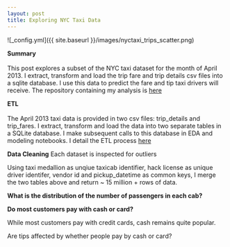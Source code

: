 ```yaml
---
layout: post
title: Exploring NYC Taxi Data
---
```



![_config.yml]({{ site.baseurl }}/images/nyctaxi_trips_scatter.png)

**Summary**  <br />  <br />  This post explores a subset of the NYC taxi dataset for the month of April 2013. I extract, transform and load the trip fare and trip details csv files into a sqlite database. I use this data to predict the fare and tip taxi drivers will receive. The repository containing my analysis is [here](https://github.com/factorwonk/nyctaxifare)

**ETL**  <br />  <br />  The April 2013 taxi data is provided in two csv files: trip_details and trip_fares. I extract, transform and load the data into two separate tables in a SQLite database. I make subsequent calls to this database in EDA and modeling notebooks. I detail the ETL process [here](https://github.com/factorwonk/nyctaxifare/blob/master/nyctaxi_createdb.ipynb)

**Data Cleaning**
Each dataset is inspected for outliers

Using taxi medallion as unqiue taxicab identifier, hack license as unique driver identifer, vendor id and pickup_datetime as common keys, I merge the two tables above and return ~ 15 million + rows of data.

**What is the distribution of the number of passengers in each cab?**


**Do most customers pay with cash or card?** 

While most customers pay with credit cards, cash remains quite popular.


Are tips affected by whether people pay by cash or card?



